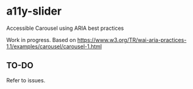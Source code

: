 # a11y-slider
Accessible Carousel using ARIA best practices

Work in progress. Based on https://www.w3.org/TR/wai-aria-practices-1.1/examples/carousel/carousel-1.html 

## TO-DO
Refer to issues. 
